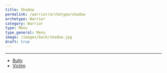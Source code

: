 ```yaml
---
title: Shadow
permalink: /warrior/archetype/shadow
archetype: Warrior
category: Warrior
type: Menu
type_general: Menu
image: /images/back/shadow.jpg
draft: true
---
```


---
- [Bully](/warrior/archetype/shadow/bully)
- [Victim](/warrior/archetype/shadow/victim)
